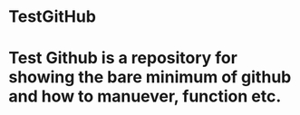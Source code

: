 TestGitHub
==========

Test Github is a repository for showing the bare minimum of github and how to manuever, function etc.
=
